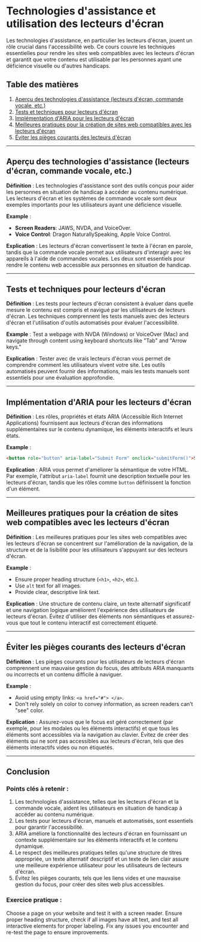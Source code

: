 
# Technologies d'assistance et utilisation des lecteurs d'écran

Les technologies d'assistance, en particulier les lecteurs d'écran, jouent un rôle crucial dans l'accessibilité web. Ce cours couvre les techniques essentielles pour rendre les sites web compatibles avec les lecteurs d'écran et garantit que votre contenu est utilisable par les personnes ayant une déficience visuelle ou d'autres handicaps.

## Table des matières
1. [Aperçu des technologies d'assistance (lecteurs d'écran, commande vocale, etc.)](#overview-of-assistive-technologies-screen-readers-voice-control-etc)
2. [Tests et techniques pour lecteurs d'écran](#screen-reader-testing-and-techniques)
3. [Implémentation d'ARIA pour les lecteurs d'écran](#implementing-aria-for-screen-readers)
4. [Meilleures pratiques pour la création de sites web compatibles avec les lecteurs d'écran](#best-practices-for-creating-screen-reader-friendly-websites)
5. [Éviter les pièges courants des lecteurs d'écran](#avoiding-common-screen-reader-pitfalls)

---

## Aperçu des technologies d'assistance (lecteurs d'écran, commande vocale, etc.)

**Définition** : Les technologies d'assistance sont des outils conçus pour aider les personnes en situation de handicap à accéder au contenu numérique. Les lecteurs d'écran et les systèmes de commande vocale sont deux exemples importants pour les utilisateurs ayant une déficience visuelle.

**Example** :
- **Screen Readers**: JAWS, NVDA, and VoiceOver.
- **Voice Control**: Dragon NaturallySpeaking, Apple Voice Control.

**Explication** : Les lecteurs d'écran convertissent le texte à l'écran en parole, tandis que la commande vocale permet aux utilisateurs d'interagir avec les appareils à l'aide de commandes vocales. Les deux sont essentiels pour rendre le contenu web accessible aux personnes en situation de handicap.

---

## Tests et techniques pour lecteurs d'écran

**Définition** : Les tests pour lecteurs d'écran consistent à évaluer dans quelle mesure le contenu est compris et navigué par les utilisateurs de lecteurs d'écran. Les techniques comprennent les tests manuels avec des lecteurs d'écran et l'utilisation d'outils automatisés pour évaluer l'accessibilité.

**Example** : Test a webpage with NVDA (Windows) or VoiceOver (Mac) and navigate through content using keyboard shortcuts like "Tab" and "Arrow keys."

**Explication** : Tester avec de vrais lecteurs d'écran vous permet de comprendre comment les utilisateurs vivent votre site. Les outils automatisés peuvent fournir des informations, mais les tests manuels sont essentiels pour une évaluation approfondie.

---

## Implémentation d'ARIA pour les lecteurs d'écran

**Définition** : Les rôles, propriétés et états ARIA (Accessible Rich Internet Applications) fournissent aux lecteurs d'écran des informations supplémentaires sur le contenu dynamique, les éléments interactifs et leurs états.

**Example** :
```html
<button role="button" aria-label="Submit Form" onclick="submitForm()">Submit</button>
```

**Explication** : ARIA vous permet d'améliorer la sémantique de votre HTML. Par exemple, l'attribut `aria-label` fournit une description textuelle pour les lecteurs d'écran, tandis que les rôles comme `button` définissent la fonction d'un élément.

---

## Meilleures pratiques pour la création de sites web compatibles avec les lecteurs d'écran

**Définition** : Les meilleures pratiques pour les sites web compatibles avec les lecteurs d'écran se concentrent sur l'amélioration de la navigation, de la structure et de la lisibilité pour les utilisateurs s'appuyant sur des lecteurs d'écran.

**Example** :
- Ensure proper heading structure (`<h1>`, `<h2>`, etc.).
- Use `alt` text for all images.
- Provide clear, descriptive link text.

**Explication** : Une structure de contenu claire, un texte alternatif significatif et une navigation logique améliorent l'expérience des utilisateurs de lecteurs d'écran. Évitez d'utiliser des éléments non sémantiques et assurez-vous que tout le contenu interactif est correctement étiqueté.

---

## Éviter les pièges courants des lecteurs d'écran

**Définition** : Les pièges courants pour les utilisateurs de lecteurs d'écran comprennent une mauvaise gestion du focus, des attributs ARIA manquants ou incorrects et un contenu difficile à naviguer.

**Example** :
- Avoid using empty links: `<a href="#"> </a>`.
- Don't rely solely on color to convey information, as screen readers can’t "see" color.

**Explication** : Assurez-vous que le focus est géré correctement (par exemple, pour les modales ou les éléments interactifs) et que tous les éléments sont accessibles via la navigation au clavier. Évitez de créer des éléments qui ne sont pas accessibles aux lecteurs d'écran, tels que des éléments interactifs vides ou non étiquetés.

---

## Conclusion

### Points clés à retenir :
1. Les technologies d'assistance, telles que les lecteurs d'écran et la commande vocale, aident les utilisateurs en situation de handicap à accéder au contenu numérique.
2. Les tests pour lecteurs d'écran, manuels et automatisés, sont essentiels pour garantir l'accessibilité.
3. ARIA améliore la fonctionnalité des lecteurs d'écran en fournissant un contexte supplémentaire sur les éléments interactifs et le contenu dynamique.
4. Le respect des meilleures pratiques telles qu'une structure de titres appropriée, un texte alternatif descriptif et un texte de lien clair assure une meilleure expérience utilisateur pour les utilisateurs de lecteurs d'écran.
5. Évitez les pièges courants, tels que les liens vides et une mauvaise gestion du focus, pour créer des sites web plus accessibles.

### Exercice pratique :
Choose a page on your website and test it with a screen reader. Ensure proper heading structure, check if all images have alt text, and test all interactive elements for proper labeling. Fix any issues you encounter and re-test the page to ensure improvements.
